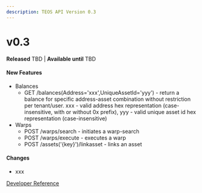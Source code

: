 ```yaml
---
description: TEOS API Version 0.3
---
```


# v0.3

**Released** TBD | **Available until** TBD

#### New Features <a href="v2_2_new_features" id="v2_2_new_features"></a>

* Balances
  * GET /balances(Address='xxx',UniqueAssetId='yyy') - return a balance for specific address-asset combination without restriction per tenant/user. xxx - valid address hex representation (case-insensitive, with or without 0x prefix), yyy - valid unique asset id hex representation (case-insensitive)
* Warps
  * POST /warps/search - initiates a warp-search
  * POST /warps/execute - executes a warp
  * POST /assets('{key}')/linkasset - links an asset

#### Changes

* xxx

[Developer Reference](https://teos-dev2.dev.coreledger.net/swagger/index.html)

